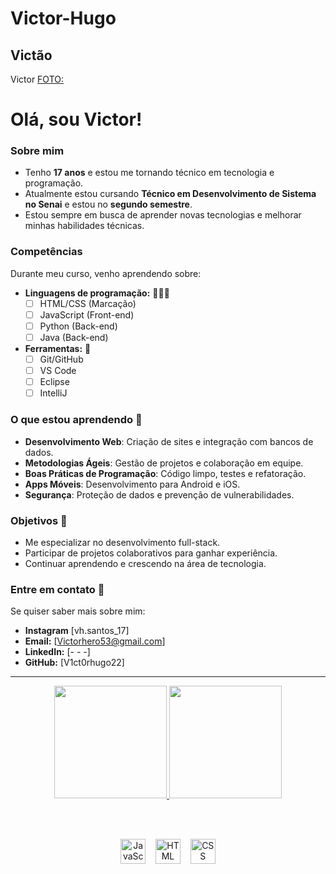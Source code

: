 # Victor-Hugo
## Victão

 Victor [FOTO:](https://avatars.githubusercontent.com/u/185539610?s=400&u=399f992cf26bb52ae62e1f7a566a8474951ffb08&v=4)

# Olá, sou Victor! 

### Sobre mim 

- Tenho **17 anos** e estou me tornando técnico em tecnologia e programação.
- Atualmente estou cursando **Técnico em Desenvolvimento de Sistema no Senai** e estou no **segundo semestre**.
- Estou sempre em busca de aprender novas tecnologias e melhorar minhas habilidades técnicas.

### Competências

Durante meu curso, venho aprendendo sobre:

- **Linguagens de programação:** 🧑🏽‍💻
  - [ ] HTML/CSS (Marcação)
  - [ ] JavaScript (Front-end)
  - [ ] Python (Back-end)
  - [ ] Java (Back-end)
- **Ferramentas:** 🔧
  - [ ] Git/GitHub
  - [ ] VS Code
  - [ ] Eclipse
  - [ ] IntelliJ
  
### O que estou aprendendo 📖

- **Desenvolvimento Web**: Criação de sites e integração com bancos de dados.
- **Metodologias Ágeis**: Gestão de projetos e colaboração em equipe.
- **Boas Práticas de Programação**: Código limpo, testes e refatoração.
- **Apps Móveis**: Desenvolvimento para Android e iOS.
- **Segurança**: Proteção de dados e prevenção de vulnerabilidades.
### Objetivos 🎯

- Me especializar no desenvolvimento full-stack.
- Participar de projetos colaborativos para ganhar experiência.
- Continuar aprendendo e crescendo na área de tecnologia.

### Entre em contato 📲

Se quiser saber mais sobre mim:

- **Instagram** [vh.santos_17]
- **Email:** [Victorhero53@gmail.com]
- **LinkedIn:** [- - -]
- **GitHub:** [V1ct0rhugo22]

---

<div align="center">

  <a href="https://github.com/V1ct0rhugo22">
    <img height="180em" src="https://github-readme-stats.vercel.app/api?username=V1ct0rhugo22&show_icons=true&theme=tokyonight&include_all_commits=true&count_private=true"/>
    <img height="180em" src="https://github-readme-stats.vercel.app/api/top-langs/?username=V1ct0rhugo22&layout=compact&langs_count=6&theme=tokyonight"/>
  </a>

  <br><br>

  <div>
    <img align="center" alt="JavaScript" height="40" width="40" src="https://cdn.jsdelivr.net/gh/devicons/devicon/icons/javascript/javascript-original.svg">
    &nbsp;&nbsp;
    <img align="center" alt="HTML" height="40" width="40" src="https://cdn.jsdelivr.net/gh/devicons/devicon/icons/html5/html5-original.svg">
    &nbsp;&nbsp;
    <img align="center" alt="CSS" height="40" width="40" src="https://cdn.jsdelivr.net/gh/devicons/devicon/icons/css3/css3-original.svg">
  </div>

</div>



